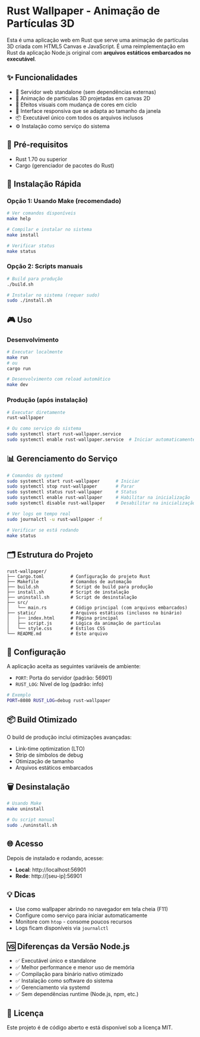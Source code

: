 # Rust Wallpaper - Animação de Partículas 3D

Esta é uma aplicação web em Rust que serve uma animação de partículas 3D criada com HTML5 Canvas e JavaScript. É uma reimplementação em Rust da aplicação Node.js original com **arquivos estáticos embarcados no executável**.

## ✨ Funcionalidades

- 🚀 Servidor web standalone (sem dependências externas)
- 🎨 Animação de partículas 3D projetadas em canvas 2D
- 🌈 Efeitos visuais com mudança de cores em ciclo
- 📱 Interface responsiva que se adapta ao tamanho da janela
- 📦 Executável único com todos os arquivos inclusos
- ⚙️ Instalação como serviço do sistema

## 🔧 Pré-requisitos

- Rust 1.70 ou superior
- Cargo (gerenciador de pacotes do Rust)

## 🚀 Instalação Rápida

### Opção 1: Usando Make (recomendado)

```bash
# Ver comandos disponíveis
make help

# Compilar e instalar no sistema
make install

# Verificar status
make status
```

### Opção 2: Scripts manuais

```bash
# Build para produção
./build.sh

# Instalar no sistema (requer sudo)
sudo ./install.sh
```

## 🎮 Uso

### Desenvolvimento

```bash
# Executar localmente
make run
# ou
cargo run

# Desenvolvimento com reload automático
make dev
```

### Produção (após instalação)

```bash
# Executar diretamente
rust-wallpaper

# Ou como serviço do sistema
sudo systemctl start rust-wallpaper.service
sudo systemctl enable rust-wallpaper.service  # Iniciar automaticamente
```

## 📊 Gerenciamento do Serviço

```bash
# Comandos do systemd
sudo systemctl start rust-wallpaper      # Iniciar
sudo systemctl stop rust-wallpaper       # Parar
sudo systemctl status rust-wallpaper     # Status
sudo systemctl enable rust-wallpaper     # Habilitar na inicialização
sudo systemctl disable rust-wallpaper    # Desabilitar na inicialização

# Ver logs em tempo real
sudo journalctl -u rust-wallpaper -f

# Verificar se está rodando
make status
```

## 🗂️ Estrutura do Projeto

```
rust-wallpaper/
├── Cargo.toml          # Configuração do projeto Rust
├── Makefile            # Comandos de automação
├── build.sh            # Script de build para produção
├── install.sh          # Script de instalação
├── uninstall.sh        # Script de desinstalação
├── src/
│   └── main.rs         # Código principal (com arquivos embarcados)
├── static/             # Arquivos estáticos (inclusos no binário)
│   ├── index.html      # Página principal
│   ├── script.js       # Lógica da animação de partículas
│   └── style.css       # Estilos CSS
└── README.md           # Este arquivo
```

## 🔧 Configuração

A aplicação aceita as seguintes variáveis de ambiente:

- `PORT`: Porta do servidor (padrão: 56901)
- `RUST_LOG`: Nível de log (padrão: info)

```bash
# Exemplo
PORT=8080 RUST_LOG=debug rust-wallpaper
```

## 📦 Build Otimizado

O build de produção inclui otimizações avançadas:

- Link-time optimization (LTO)
- Strip de símbolos de debug
- Otimização de tamanho
- Arquivos estáticos embarcados

## 🗑️ Desinstalação

```bash
# Usando Make
make uninstall

# Ou script manual
sudo ./uninstall.sh
```

## 🌐 Acesso

Depois de instalado e rodando, acesse:

- **Local**: http://localhost:56901
- **Rede**: http://[seu-ip]:56901

## 💡 Dicas

- Use como wallpaper abrindo no navegador em tela cheia (F11)
- Configure como serviço para iniciar automaticamente
- Monitore com `htop` - consome poucos recursos
- Logs ficam disponíveis via `journalctl`

## 🆚 Diferenças da Versão Node.js

- ✅ Executável único e standalone
- ✅ Melhor performance e menor uso de memória
- ✅ Compilação para binário nativo otimizado
- ✅ Instalação como software do sistema
- ✅ Gerenciamento via systemd
- ✅ Sem dependências runtime (Node.js, npm, etc.)

## 📜 Licença

Este projeto é de código aberto e está disponível sob a licença MIT.
